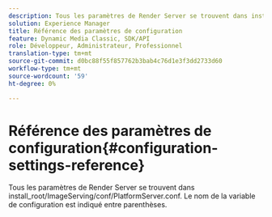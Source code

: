 ```yaml
---
description: Tous les paramètres de Render Server se trouvent dans install_root/ImageServing/conf/PlatformServer.conf. Le nom de la variable de configuration est indiqué entre parenthèses.
solution: Experience Manager
title: Référence des paramètres de configuration
feature: Dynamic Media Classic, SDK/API
role: Développeur, Administrateur, Professionnel
translation-type: tm+mt
source-git-commit: d0bc88f55f857762b3bab4c76d1e3f3dd2733d60
workflow-type: tm+mt
source-wordcount: '59'
ht-degree: 0%

---
```



# Référence des paramètres de configuration{#configuration-settings-reference}

Tous les paramètres de Render Server se trouvent dans install_root/ImageServing/conf/PlatformServer.conf. Le nom de la variable de configuration est indiqué entre parenthèses.

